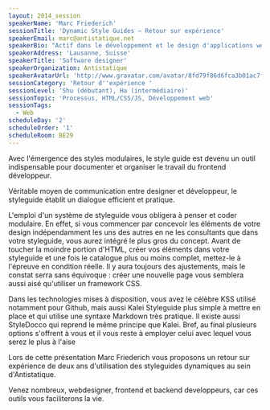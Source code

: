 ```yaml
---
layout: 2014_session
speakerName: 'Marc Friederich'
sessionTitle: 'Dynamic Style Guides – Retour sur expérience'
speakerEmail: marc@antistatique.net
speakerBio: "Actif dans le développement et le design d'applications web depuis plus de 10 ans, j'aime optimiser et améliorer l'expérience des utilisateurs finaux. Une bonne architecture, une compréhension du métier, un visuel et surtout du fonctionnel font la recette des applications réussies. \nLes webstyleguides ou chartes des éléments d'une application web nous permettent d'optimiser notre processus de réalisation et rendent les projets durables. Voilà une excellente raison de vous en parler."
speakerAddress: 'Lausanne, Suisse'
speakerTitle: 'Software designer'
speakerOrganization: Antistatique
speakerAvatarUrl: 'http://www.gravatar.com/avatar/8fd79f86d6fca3b01ac7f8077ca7f16f?size=200&default=mm'
sessionCategory: 'Retour d''expérience '
sessionLevel: 'Shu (débutant), Ha (intermédiaire)'
sessionTopic: 'Processus, HTML/CSS/JS, Développement web'
sessionTags:
  - Web
scheduleDay: '2'
scheduleOrder: '1'
scheduleRoom: BE29
---
```


Avec l'émergence des styles modulaires, le style guide est devenu un outil indispensable pour documenter et organiser le travail du frontend développeur.

Véritable moyen de communication entre designer et développeur, le styleguide établit un dialogue efficient et pratique.

L'emploi d'un système de styleguide vous obligera à penser et coder modulaire. En effet, si vous commencer par concevoir les éléments de votre design indépendamment les uns des autres en ne les consultants que dans votre styleguide, vous aurez intégré le plus gros du concept. Avant de toucher la moindre portion d'HTML, créer vos éléments dans votre styleguide et une fois le catalogue plus ou moins complet, mettez-le à l'épreuve en condition réelle. Il y aura toujours des ajustements, mais le constat serra sans équivoque : créer une nouvelle page vous semblera aussi aisé qu'utiliser un framework CSS.

Dans les technologies mises à disposition, vous avez le célèbre KSS utilisé notamment pour Github, mais aussi Kalei Styleguide plus simple à mettre en place et qui utilise une syntaxe Markdown très pratique. Il existe aussi StyleDocco qui reprend le même principe que Kalei. Bref, au final plusieurs options s'offrent à vous et il vous reste à employer celui avec lequel vous serez le plus à l'aise

Lors de cette présentation Marc Friederich vous proposons un retour sur expérience de deux ans d'utilisation des styleguides dynamiques au sein d'Antistatique.

Venez nombreux, webdesigner, frontend et backend developpeurs, car ces outils vous faciliterons la vie.
